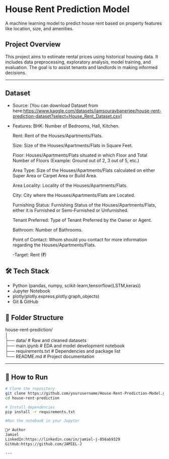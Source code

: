 # House Rent Prediction Model

A machine learning model to predict house rent based on property features like location, size, and amenities.


## Project Overview

This project aims to estimate rental prices using historical housing data. It includes data preprocessing, exploratory analysis, model training, and evaluation. The goal is to assist tenants and landlords in making informed decisions.

---

## Dataset

- Source: [You can download Dataset from here:https://www.kaggle.com/datasets/iamsouravbanerjee/house-rent-prediction-dataset?select=House_Rent_Dataset.csv]
- Features:
  	BHK: Number of Bedrooms, Hall, Kitchen.

	Rent: Rent of the Houses/Apartments/Flats.

	Size: Size of the Houses/Apartments/Flats in Square Feet.

	Floor: Houses/Apartments/Flats situated in which Floor and Total Number of Floors (Example: Ground out of 2, 3 out of 5, etc.)

	Area Type: Size of the Houses/Apartments/Flats calculated on either Super Area or Carpet Area or Build Area.

	Area Locality: Locality of the Houses/Apartments/Flats.

	City: City where the Houses/Apartments/Flats are Located.

	Furnishing Status: Furnishing Status of the Houses/Apartments/Flats, either it is Furnished or Semi-Furnished or Unfurnished.

	Tenant Preferred: Type of Tenant Preferred by the Owner or Agent.

	Bathroom: Number of Bathrooms.

	Point of Contact: Whom should you contact for more information regarding the Houses/Apartments/Flats. 
	
	-Target: Rent (₹)

## 🛠️ Tech Stack

- Python (pandas, numpy, scikit-learn,tensorflow(LSTM,keras))
- Jupyter Notebook
- plotly(plotly.express,plotly.graph_objects)
- Git & GitHub

## 📁 Folder Structure

house-rent-prediction/  
│  
├── data/               # Raw and cleaned datasets  
├── main.ipynb          # EDA and model development notebook  
├── requirements.txt    # Dependencies and package list  
└── README.md           # Project documentation


---

## 🚀 How to Run

```bash
# Clone the repository
git clone https://github.com/yourusername/House-Rent-Prediction-Model.git
cd house-rent-prediction

# Install dependencies
pip install -r requirements.txt

#Run the notebook in your Jupyter

🙋‍♂️ Author
Jamiel
LinkedIn:https://linkedin.com/in/jamiel-j-856ab9329
GitHub:https://github.com/JAMIEL-J

---










